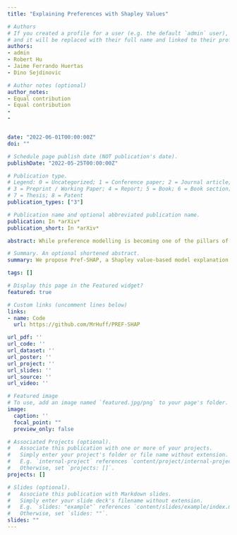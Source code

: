 ```yaml
---
title: "Explaining Preferences with Shapley Values"

# Authors
# If you created a profile for a user (e.g. the default `admin` user), write the username (folder name) here 
# and it will be replaced with their full name and linked to their profile.
authors:
- admin
- Robert Hu
- Jaime Ferrando Huertas
- Dino Sejdinovic

# Author notes (optional)
author_notes:
- Equal contribution
- Equal contribution
-
-


date: "2022-06-01T00:00:00Z"
doi: ""

# Schedule page publish date (NOT publication's date).
publishDate: "2022-05-25T00:00:00Z"

# Publication type.
# Legend: 0 = Uncategorized; 1 = Conference paper; 2 = Journal article;
# 3 = Preprint / Working Paper; 4 = Report; 5 = Book; 6 = Book section;
# 7 = Thesis; 8 = Patent
publication_types: ["3"]

# Publication name and optional abbreviated publication name.
publication: In *arXiv*
publication_short: In *arXiv*

abstract: While preference modelling is becoming one of the pillars of machine learning, the problem of preference explanation remains challenging and underexplored. In this paper, we propose \textsc{Pref-SHAP}, a Shapley value-based model explanation framework for pairwise comparison data. We derive the appropriate value functions for preference models and further extend the framework to model and explain \emph{context specific} information, such as the surface type in a tennis game. To demonstrate the utility of \textsc{Pref-SHAP}, we apply our method to a variety of synthetic and real-world datasets and show that richer and more insightful explanations can be obtained over the baseline.

# Summary. An optional shortened abstract.
summary: We propose Pref-SHAP, a Shapley value-based model explanation framework, to explain and interpret preference models. <br /> <br /> *Published in NeuRIPS 2022*

tags: []

# Display this page in the Featured widget?
featured: true

# Custom links (uncomment lines below)
links:
- name: Code
  url: https://github.com/MrHuff/PREF-SHAP

url_pdf: ''
url_code: ''
url_dataset: ''
url_poster: ''
url_project: ''
url_slides: ''
url_source: ''
url_video: ''

# Featured image
# To use, add an image named `featured.jpg/png` to your page's folder. 
image:
  caption: ''
  focal_point: ""
  preview_only: false

# Associated Projects (optional).
#   Associate this publication with one or more of your projects.
#   Simply enter your project's folder or file name without extension.
#   E.g. `internal-project` references `content/project/internal-project/index.md`.
#   Otherwise, set `projects: []`.
projects: []

# Slides (optional).
#   Associate this publication with Markdown slides.
#   Simply enter your slide deck's filename without extension.
#   E.g. `slides: "example"` references `content/slides/example/index.md`.
#   Otherwise, set `slides: ""`.
slides: ""
---
```

<!-- 
{{% callout note %}}
Click the *Cite* button above to demo the feature to enable visitors to import publication metadata into their reference management software.
{{% /callout %}}

{{% callout note %}}
Create your slides in Markdown - click the *Slides* button to check out the example.
{{% /callout %}} -->
<!-- 
Supplementary notes can be added here, including [code, math, and images](https://wowchemy.com/docs/writing-markdown-latex/). -->
